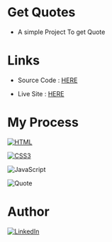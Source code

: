 # Get Quotes

- A simple Project To get Quote

# Links 
- Source Code : <a href="https://github.com/mohamedsamir200/Get-Quote"> HERE </a>

- Live Site : <a href="https://mohamedsamir200.github.io/Get-Quote/"> HERE </a>

# My Process 
[![HTML](https://img.shields.io/badge/HTML5-E34F26?style=for-the-badge&logo=html5&logoColor=white)](https://developer.mozilla.org/fr/) 

[![CSS3](https://img.shields.io/badge/CSS3-1572B6?style=for-the-badge&logo=css3&logoColor=white)](https://developer.mozilla.org/fr/docs/Web/CSS)

![JavaScript](https://img.shields.io/badge/javascript-%23323330.svg?style=for-the-badge&logo=javascript&logoColor=%23F7DF1E)


![Quote](https://github.com/mohamedsamir200/Get-Quote/assets/105426114/c3c7b897-1e0b-488c-ace5-dd119106c984)


  

# Author
[![LinkedIn](https://img.shields.io/badge/LinkedIn-0077B5?style=for-the-badge&logo=linkedin&logoColor=white)](https://www.linkedin.com/in/mohamed-samir-7bb66a242/)
